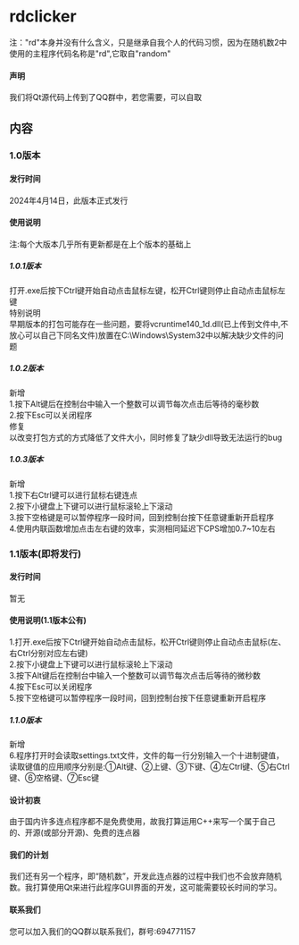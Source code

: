# rdclicker
注："rd"本身并没有什么含义，只是继承自我个人的代码习惯，因为在随机数2中使用的主程序代码名称是"rd",它取自"random"
#### 声明
我们将Qt源代码上传到了QQ群中，若您需要，可以自取
## 内容
### 1.0版本
#### 发行时间
2024年4月14日，此版本正式发行
#### 使用说明
注:每个大版本几乎所有更新都是在上个版本的基础上
##### 1.0.1版本
打开.exe后按下Ctrl键开始自动点击鼠标左键，松开Ctrl键则停止自动点击鼠标左键<br/>
特别说明<br/>
早期版本的打包可能存在一些问题，要将vcruntime140_1d.dll(已上传到文件中,不放心可以自己下同名文件)放置在C:\Windows\System32中以解决缺少文件的问题
##### 1.0.2版本
新增<br/>
1.按下Alt键后在控制台中输入一个整数可以调节每次点击后等待的毫秒数<br/>
2.按下Esc可以关闭程序<br/>
修复<br/>
以改变打包方式的方式降低了文件大小，同时修复了缺少dll导致无法运行的bug
##### 1.0.3版本
新增<br/>
1.按下右Ctrl键可以进行鼠标右键连点<br/>
2.按下小键盘上下键可以进行鼠标滚轮上下滚动<br/>
3.按下空格键是可以暂停程序一段时间，回到控制台按下任意键重新开启程序<br/>
4.使用内联函数增加点击左右键的效率，实测相同延迟下CPS增加0.7~10左右
### 1.1版本(即将发行)
#### 发行时间
暂无
#### 使用说明(1.1版本公有)
1.打开.exe后按下Ctrl键开始自动点击鼠标，松开Ctrl键则停止自动点击鼠标(左、右Ctrl分别对应左右键)<br/>
2.按下小键盘上下键可以进行鼠标滚轮上下滚动<br/>
3.按下Alt键后在控制台中输入一个整数可以调节每次点击后等待的微秒数<br/>
4.按下Esc可以关闭程序<br/>
5.按下空格键可以暂停程序一段时间，回到控制台按下任意键重新开启程序<br/>
##### 1.1.0版本
新增<br/>
6.程序打开时会读取settings.txt文件，文件的每一行分别输入一个十进制键值，读取键值的应用顺序分别是:①Alt键、②上键、③下键、④左Ctrl键、⑤右Ctrl键、⑥空格键、⑦Esc键
#### 设计初衷
由于国内许多连点程序都不是免费使用，故我打算运用C++来写一个属于自己的、开源(或部分开源)、免费的连点器
#### 我们的计划
我们还有另一个程序，即“随机数”，开发此连点器的过程中我们也不会放弃随机数。我打算使用Qt来进行此程序GUI界面的开发，这可能需要较长时间的学习。
#### 联系我们
您可以加入我们的QQ群以联系我们，群号:694771157